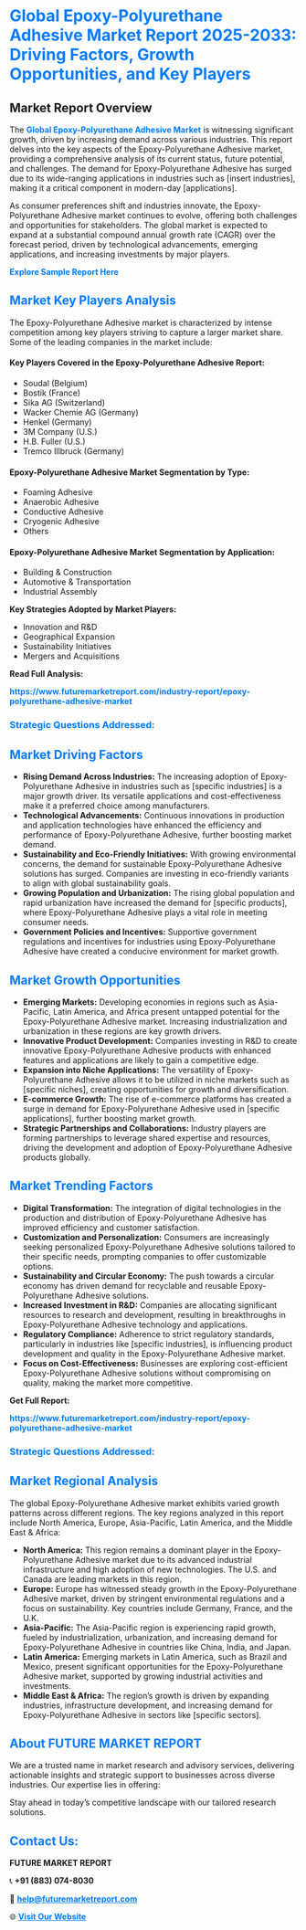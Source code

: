 <h1 style="color: #007BFF;">Global Epoxy-Polyurethane Adhesive Market Report 2025-2033: Driving Factors, Growth Opportunities, and Key Players</h1>

<section id="overview">
<h2>Market Report Overview</h2>
<p>The <a href="https://www.futuremarketreport.com/industry-report/epoxy-polyurethane-adhesive-market" style="color: #007BFF; text-decoration: none;"><strong>Global Epoxy-Polyurethane Adhesive Market</strong></a> is witnessing significant growth, driven by increasing demand across various industries. This report delves into the key aspects of the Epoxy-Polyurethane Adhesive market, providing a comprehensive analysis of its current status, future potential, and challenges. The demand for Epoxy-Polyurethane Adhesive has surged due to its wide-ranging applications in industries such as [insert industries], making it a critical component in modern-day [applications].</p>
<p>As consumer preferences shift and industries innovate, the Epoxy-Polyurethane Adhesive market continues to evolve, offering both challenges and opportunities for stakeholders. The global market is expected to expand at a substantial compound annual growth rate (CAGR) over the forecast period, driven by technological advancements, emerging applications, and increasing investments by major players.</p>
</section>

<section id="overview">
<p><a href="https://www.futuremarketreport.com/request-sample/reportId=85267" style="color: #007BFF; text-decoration: none;"><strong>Explore Sample Report Here</strong></a></p>
</section>

<section id="key-players">
<h2 style="color: #007BFF;">Market Key Players Analysis</h2>
<p>The Epoxy-Polyurethane Adhesive market is characterized by intense competition among key players striving to capture a larger market share. Some of the leading companies in the market include:</p>
<h4>Key Players Covered in the Epoxy-Polyurethane Adhesive Report:</h4>
<ul><li>Soudal (Belgium)</li><li>Bostik (France)</li><li>Sika AG (Switzerland)</li><li>Wacker Chemie AG (Germany)</li><li>Henkel (Germany)</li><li>3M Company (U.S.)</li><li>H.B. Fuller (U.S.)</li><li>Tremco Illbruck (Germany)</li></ul>
<h4>Epoxy-Polyurethane Adhesive Market Segmentation by Type:</h4>
<ul><li>Foaming Adhesive</li><li>Anaerobic Adhesive</li><li>Conductive Adhesive</li><li>Cryogenic Adhesive</li><li>Others</li></ul>

<h4>Epoxy-Polyurethane Adhesive Market Segmentation by Application:</h4>
<ul><li>Building &amp; Construction</li><li>Automotive &amp; Transportation</li><li>Industrial Assembly</li></ul>
<p><strong>Key Strategies Adopted by Market Players:</strong></p>
<ul>
<li>Innovation and R&D</li>
<li>Geographical Expansion</li>
<li>Sustainability Initiatives</li>
<li>Mergers and Acquisitions</li>
</ul>
</section>

<section>
<p><strong>Read Full Analysis: </strong></p><a href="https://www.futuremarketreport.com/industry-report/epoxy-polyurethane-adhesive-market" style="color: #007BFF; text-decoration: none;"><strong>https://www.futuremarketreport.com/industry-report/epoxy-polyurethane-adhesive-market</strong></a>
<h3 style="color: #007BFF;">Strategic Questions Addressed:</h3>
</section>

<section id="driving-factors">
<h2 style="color: #007BFF;">Market Driving Factors</h2>
<ul>
<li><strong>Rising Demand Across Industries:</strong> The increasing adoption of Epoxy-Polyurethane Adhesive in industries such as [specific industries] is a major growth driver. Its versatile applications and cost-effectiveness make it a preferred choice among manufacturers.</li>
<li><strong>Technological Advancements:</strong> Continuous innovations in production and application technologies have enhanced the efficiency and performance of Epoxy-Polyurethane Adhesive, further boosting market demand.</li>
<li><strong>Sustainability and Eco-Friendly Initiatives:</strong> With growing environmental concerns, the demand for sustainable Epoxy-Polyurethane Adhesive solutions has surged. Companies are investing in eco-friendly variants to align with global sustainability goals.</li>
<li><strong>Growing Population and Urbanization:</strong> The rising global population and rapid urbanization have increased the demand for [specific products], where Epoxy-Polyurethane Adhesive plays a vital role in meeting consumer needs.</li>
<li><strong>Government Policies and Incentives:</strong> Supportive government regulations and incentives for industries using Epoxy-Polyurethane Adhesive have created a conducive environment for market growth.</li>
</ul>
</section>

<section id="growth-opportunities">
<h2 style="color: #007BFF;">Market Growth Opportunities</h2>
<ul>
<li><strong>Emerging Markets:</strong> Developing economies in regions such as Asia-Pacific, Latin America, and Africa present untapped potential for the Epoxy-Polyurethane Adhesive market. Increasing industrialization and urbanization in these regions are key growth drivers.</li>
<li><strong>Innovative Product Development:</strong> Companies investing in R&D to create innovative Epoxy-Polyurethane Adhesive products with enhanced features and applications are likely to gain a competitive edge.</li>
<li><strong>Expansion into Niche Applications:</strong> The versatility of Epoxy-Polyurethane Adhesive allows it to be utilized in niche markets such as [specific niches], creating opportunities for growth and diversification.</li>
<li><strong>E-commerce Growth:</strong> The rise of e-commerce platforms has created a surge in demand for Epoxy-Polyurethane Adhesive used in [specific applications], further boosting market growth.</li>
<li><strong>Strategic Partnerships and Collaborations:</strong> Industry players are forming partnerships to leverage shared expertise and resources, driving the development and adoption of Epoxy-Polyurethane Adhesive products globally.</li>
</ul>
</section>

<section id="trending-factors">
<h2 style="color: #007BFF;">Market Trending Factors</h2>
<ul>
<li><strong>Digital Transformation:</strong> The integration of digital technologies in the production and distribution of Epoxy-Polyurethane Adhesive has improved efficiency and customer satisfaction.</li>
<li><strong>Customization and Personalization:</strong> Consumers are increasingly seeking personalized Epoxy-Polyurethane Adhesive solutions tailored to their specific needs, prompting companies to offer customizable options.</li>
<li><strong>Sustainability and Circular Economy:</strong> The push towards a circular economy has driven demand for recyclable and reusable Epoxy-Polyurethane Adhesive solutions.</li>
<li><strong>Increased Investment in R&D:</strong> Companies are allocating significant resources to research and development, resulting in breakthroughs in Epoxy-Polyurethane Adhesive technology and applications.</li>
<li><strong>Regulatory Compliance:</strong> Adherence to strict regulatory standards, particularly in industries like [specific industries], is influencing product development and quality in the Epoxy-Polyurethane Adhesive market.</li>
<li><strong>Focus on Cost-Effectiveness:</strong> Businesses are exploring cost-efficient Epoxy-Polyurethane Adhesive solutions without compromising on quality, making the market more competitive.</li>
</ul>
</section>

<section>
<p><strong>Get Full Report: </strong></p><a href="https://www.futuremarketreport.com/industry-report/epoxy-polyurethane-adhesive-market" style="color: #007BFF; text-decoration: none;"><strong>https://www.futuremarketreport.com/industry-report/epoxy-polyurethane-adhesive-market</strong></a>
<h3 style="color: #007BFF;">Strategic Questions Addressed:</h3>
</section>


<section id="regional-analysis">
<h2 style="color: #007BFF;">Market Regional Analysis</h2>
<p>The global Epoxy-Polyurethane Adhesive market exhibits varied growth patterns across different regions. The key regions analyzed in this report include North America, Europe, Asia-Pacific, Latin America, and the Middle East & Africa:</p>
<ul>
<li><strong>North America:</strong> This region remains a dominant player in the Epoxy-Polyurethane Adhesive market due to its advanced industrial infrastructure and high adoption of new technologies. The U.S. and Canada are leading markets in this region.</li>
<li><strong>Europe:</strong> Europe has witnessed steady growth in the Epoxy-Polyurethane Adhesive market, driven by stringent environmental regulations and a focus on sustainability. Key countries include Germany, France, and the U.K.</li>
<li><strong>Asia-Pacific:</strong> The Asia-Pacific region is experiencing rapid growth, fueled by industrialization, urbanization, and increasing demand for Epoxy-Polyurethane Adhesive in countries like China, India, and Japan.</li>
<li><strong>Latin America:</strong> Emerging markets in Latin America, such as Brazil and Mexico, present significant opportunities for the Epoxy-Polyurethane Adhesive market, supported by growing industrial activities and investments.</li>
<li><strong>Middle East & Africa:</strong> The region’s growth is driven by expanding industries, infrastructure development, and increasing demand for Epoxy-Polyurethane Adhesive in sectors like [specific sectors].</li>
</ul>
</section>

<footer>
<h2 style="color: #007BFF;">About FUTURE MARKET REPORT</h2>
<p>We are a trusted name in market research and advisory services, delivering actionable insights and strategic support to businesses across diverse industries. Our expertise lies in offering:</p>

<p>Stay ahead in today’s competitive landscape with our tailored research solutions.</p>

<h2 style="color: #007BFF;">Contact Us:</h2>
<p><strong>FUTURE MARKET REPORT</strong></p>
<p>📞 <strong>+91 (883) 074-8030</strong></p>
<p>📧 <strong><a href="mailto:help@futuremarketreport.com" style="color: #007BFF;">help@futuremarketreport.com</a></strong></p>
<p>🌐 <strong><a href="https://www.futuremarketreport.com/" style="color: #007BFF;">Visit Our Website</a></strong></p>
</footer>